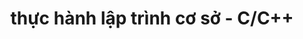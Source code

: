 ---
layout: posts_by_category
categories: thltcs
title: thực hành lập trình cơ sở - C/C++
permalink: /category/thltcs
---